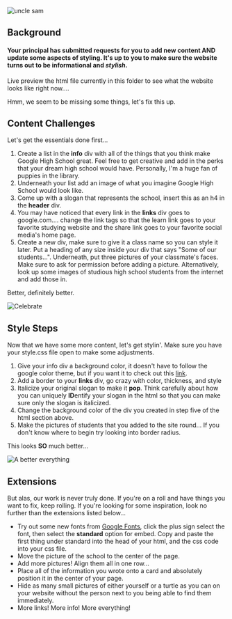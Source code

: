 ![uncle sam](https://upload.wikimedia.org/wikipedia/commons/f/f3/Uncle_Sam_%28pointing_finger%29.jpg)

## Background

#### Your principal has submitted requests for you to add new content AND update some aspects of styling. It's up to you to make sure the website turns out to be informational and *stylish*.

Live preview the html file currently in this folder to see what the website
looks like right now....

Hmm, we seem to be missing some things, let's fix this up.

## Content Challenges


Let's get the essentials done first...
1. Create a list in the **info** div with all of the things that you think make
Google High School great. Feel free to get creative and add in the perks that
your dream high school would have. Personally, I'm a huge fan of puppies in the
library.
2. Underneath your list add an image of what you imagine Google High School
would look like.
3. Come up with a slogan that represents the school, insert this as an h4 in
the **header** div.
4. You may have noticed that every link in the **links** div goes to
google.com.... change the link tags so that the learn link goes to your
favorite studying website and the share link goes to your favorite social
media's home page.
5. Create a new div, make sure to give it a class name so you can style it
later. Put a heading of any size inside your div that says "Some of our
students...". Underneath, put three pictures of your classmate's faces. Make
sure to ask for permission before adding a picture. Alternatively, look up some
images of studious high school students from the internet and add those  in.

Better, definitely better.

![Celebrate](https://media.giphy.com/media/MTclfCr4tVgis/giphy.gif)

## Style Steps


Now that we have some more content, let's get stylin'. Make sure you have your
style.css file open to make some adjustments.
1. Give your info div a background color, it doesn't have to follow the google
color theme, but if you want it to check out this
[link](https://color.adobe.com/Google-color-theme-8746933/edit/?copy=true&base=2&rule=Custom&selected=2&name=Copy%20of%20Google&mode=rgb&rgbvalues=0.290196,0.458824,0.901961,0.917647,0.145098,0.2,0.996078,0.737255,0.121569,0.266667,0.439216,0.901961,0.0313726,0.686275,0.133333&swatchOrder=0,1,2,3,4).
2. Add a border to your **links** div, go crazy with color, thickness, and
style
3. Italicize your original slogan to make it **pop**. Think carefully about how
you can uniquely **ID**entify your slogan in the html so that you can make sure
only the slogan is italicized.
4. Change the background color of the div you created in step five of the html
section above.
5. Make the pictures of students that you added to the site round... If you
don't know where to begin try looking into border radius.

This looks **SO** much better...

![A better everything](https://media.giphy.com/media/mDgoyMIodEbCg/giphy.gif)

## Extensions

But alas, our work is never truly done. If you're on a roll and have things you
want to fix, keep rolling. If you're looking for some inspiration, look no
further than the extensions listed below...
+ Try out some new fonts from [Google Fonts](https://fonts.google.com/), click
the plus sign select the font, then select the **standard** option for embed.
Copy and paste the first thing under standard into the head of your html, and
the css code into your css file.
+ Move the picture of the school to the center of the page.
+ Add more pictures! Align them all in one row...
+ Place all of the information you wrote onto a card and absolutely position it
in the center of your page.
+ Hide as many small pictures of either yourself or a turtle as you can on your
website without the person next to you being able to find them immediately.
+ More links! More info! More everything!
